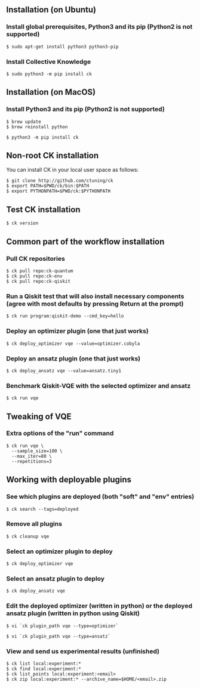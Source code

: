 ## Installation (on Ubuntu)

### Install global prerequisites, Python3 and its pip (Python2 is not supported)

```
$ sudo apt-get install python3 python3-pip
```

### Install Collective Knowledge

```
$ sudo python3 -m pip install ck
```


## Installation (on MacOS)

### Install Python3 and its pip (Python2 is not supported)

```
$ brew update
$ brew reinstall python
```

```
$ python3 -m pip install ck
```

## Non-root CK installation

You can install CK in your local user space as follows:

```
$ git clone http://github.com/ctuning/ck
$ export PATH=$PWD/ck/bin:$PATH
$ export PYTHONPATH=$PWD/ck:$PYTHONPATH
```

## Test CK installation

```
$ ck version
```

## Common part of the workflow installation

### Pull CK repositories

```
$ ck pull repo:ck-quantum
$ ck pull repo:ck-env
$ ck pull repo:ck-qiskit
```

### Run a Qiskit test that will also install necessary components (agree with most defaults by pressing Return at the prompt)
```
$ ck run program:qiskit-demo --cmd_key=hello
```

### Deploy an optimizer plugin (one that just works)
```
$ ck deploy_optimizer vqe --value=optimizer.cobyla
```

### Deploy an ansatz plugin (one that just works)
```
$ ck deploy_ansatz vqe --value=ansatz.tiny1
```

### Benchmark Qiskit-VQE with the selected optimizer and ansatz
```
$ ck run vqe
```

## Tweaking of VQE

### Extra options of the "run" command
```
$ ck run vqe \
  --sample_size=100 \
  --max_iter=80 \
  --repetitions=3
```

## Working with deployable plugins

### See which plugins are deployed (both "soft" and "env" entries)
```
$ ck search --tags=deployed
```

### Remove all plugins
```
$ ck cleanup vqe
```

### Select an optimizer plugin to deploy
```
$ ck deploy_optimizer vqe
```

### Select an ansatz plugin to deploy
```
$ ck deploy_ansatz vqe
```

### Edit the deployed optimizer (written in python) or the deployed ansatz plugin (written in python using Qiskit)
```
$ vi `ck plugin_path vqe --type=optimizer`

$ vi `ck plugin_path vqe --type=ansatz`
```

### View and send us experimental results (unfinished)
```
$ ck list local:experiment:*
$ ck find local:experiment:*
$ ck list_points local:experiment:<email>
$ ck zip local:experiment:* --archive_name=$HOME/<email>.zip
```
